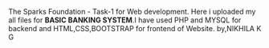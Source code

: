 The Sparks Foundation - Task-1 for Web development.
Here i uploaded my all files for **BASIC BANKING SYSTEM**.I have used PHP and MYSQL for backend and HTML,CSS,BOOTSTRAP for frontend of Website.
by,NIKHILA K G 
